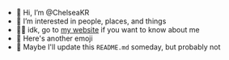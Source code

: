 - 👋 Hi, I’m @ChelseaKR
- 👀 I’m interested in people, places, and things
- 🏳️‍⚧️ idk, go to [my website](https://chelseakr.com/) if you want to know about me
- 🌱 Here's another emoji
- 🧮 Maybe I'll update this `README.md` someday, but probably not
